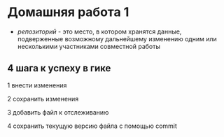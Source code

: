 # Домашняя работа 1

* *репозиторий* - это место, в котором хранятся данные, подверженные возможному дальнейшему изменению одним или несколькими участниками совместной работы

## 4 шага к успеху в гике ##
1 внести изменения

2 сохранить изменения

3 добавить файл к отслеживанию

4 сохранить текущую версию файла с помощью commit
